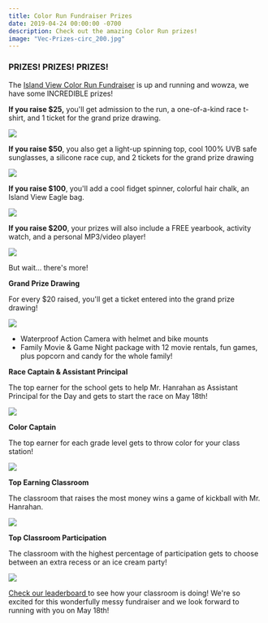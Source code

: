 ```yaml
---
title: Color Run Fundraiser Prizes
date: 2019-04-24 00:00:00 -0700
description: Check out the amazing Color Run prizes!
image: "Vec-Prizes-circ_200.jpg"
---
```


### PRIZES! PRIZES! PRIZES!

The [Island View Color Run Fundraiser](https://www.islandviewpta.org/news/2019-color-run-fundraiser/ "Island View Color Run") is up and running and wowza, we have some INCREDIBLE prizes!

**If you raise $25,** you'll get admission to the run, a one-of-a-kind race t-shirt, and 1 ticket for the grand prize drawing.

![](https://ivepta.imgix.net/Web-Prizes-25.jpg)

**If you raise $50**, you also get a light-up spinning top, cool 100% UVB safe sunglasses, a silicone race cup, and 2 tickets for the grand prize drawing

![](https://ivepta.imgix.net/Web-Prizes-50.jpg)

**If you raise $100**, you'll add a cool fidget spinner, colorful hair chalk, an Island View Eagle bag.

![](https://ivepta.imgix.net/Web-Prizes-100.jpg)

**If you raise $200**, your prizes will also include a FREE yearbook, activity watch, and a personal MP3/video player!

![](https://ivepta.imgix.net/Web-Prizes-200.jpg)

But wait... there's more!

**Grand Prize Drawing**

For every $20 raised, you'll get a ticket entered into the grand prize drawing!

![](https://ivepta.imgix.net/Web-grandprize.jpg)

* Waterproof Action Camera with helmet and bike mounts
* Family Movie & Game Night package with 12 movie rentals, fun games, plus popcorn and candy for the whole family!

**Race Captain & Assistant Principal**

The top earner for the school gets to help Mr. Hanrahan as Assistant Principal for the Day and gets to start the race on May 18th!

![](https://ivepta.imgix.net/Web-Prizes-RaceCaptain_5.jpg)

**Color Captain**

The top earner for each grade level gets to throw color for your class station!

![](https://ivepta.imgix.net/Web-Prizes-ColorCaptain_5.jpg)

**Top Earning Classroom**

The classroom that raises the most money wins a game of kickball with Mr. Hanrahan.

![](https://ivepta.imgix.net/Web-Prizes-HighestEarningClassroom_5.jpg)

**Top Classroom Participation**

The classroom with the highest percentage of participation gets to choose between an extra recess or an ice cream party!

![](https://ivepta.imgix.net/Web-Prizes-ClassParticipation_5.jpg)

[Check our leaderboard ](https://www.islandviewpta.org/news/4-24-19-color-run-fundraiser-update/ "Color Run Leaderboard")to see how your classroom is doing! We're so excited for this wonderfully messy fundraiser and we look forward to running with you on May 18th!